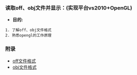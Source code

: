 ### 读取off、obj文件并显示：(实现平台vs2010+OpenGL)

* **目的:**
```
1. 了解off、obj文件格式
2. 熟悉opengl的工作原理
```

### 附录
* [off文件格式](http://shape.cs.princeton.edu/benchmark/documentation/off_format.html)
* [obj文件格式](http://baike.baidu.com/link?url=JvG6zDWxU7g0z-lZTtZw8atu1Yn3myTrvMUSIXklrErsSAJeobq1n81WsFj4MR1IjqHUShfC1LDTQLm7MJHkFPwEitM_D0JwVAODce1j9GW)
